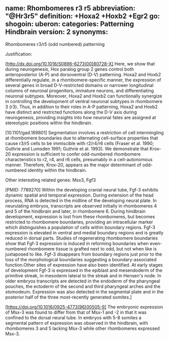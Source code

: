 name: Rhombomeres r3 r5 
abbreviation: "@Hr3r5"
definition: +Hoxa2 +Hoxb2 +Egr2
go:
shogoin: 
uberon: 
categories: Patterning Hindbrain
version: 2
synonyms:
---

Rhombomeres r3/r5 (odd numbered) patterning

Justification:

[http://dx.doi.org/10.1016/S0896-6273(00)80728-X] Here, we show that during neurogenesis, Hox paralog group 2 genes control both anteroposterior (A-P) and dorsoventral (D-V) patterning. Hoxa2 and Hoxb2 differentially regulate, in a rhombomere-specific manner, the expression of several genes in broad D-V-restricted domains or narrower longitudinal columns of neuronal progenitors, immature neurons, and differentiating neuronal subtypes. Moreover, Hoxa2 and Hoxb2 can functionally synergize in controlling the development of ventral neuronal subtypes in rhombomere 3 (r3). Thus, in addition to their roles in A-P patterning, Hoxa2 and Hoxb2 have distinct and restricted functions along the D-V axis during neurogenesis, providing insights into how neuronal fates are assigned at stereotypic positions within the hindbrain.

[10.1101/gad.189801] Segmentation involves a restriction of cell intermingling at rhombomere boundaries due to alternating cell-surface properties that cause r3/r5 cells to be immiscible with r2/r4/r6 cells (Fraser et al. 1990; Guthrie and Lumsden 1991; Guthrie et al. 1993). 
We demonstrate that Krox-20 expression is sufficient to confer odd-numbered rhombomere characteristics to r2, r4, and r6 cells, presumably in a cell-autonomous manner. Therefore, Krox-20, appears as the major determinant of odd-numbered identity within the hindbrain.

Other interesting related genes:
Msx3, Fgf3

[PMID: 7789270] Within the developing cranial neural tube, Fgf-3 exhibits dynamic spatial and temporal expression. During extension of the head process, RNA is detected in the midline of the developing neural plate. In neurulating embryos, transcripts are observed initially in rhombomeres 4 and 5 of the hindbrain and later, in rhombomere 6. During hindbrain development, expression is lost from these rhombomeres, but becomes restricted to rhombomere boundaries, providing an intracellular marker which distinguishes a population of cells within boundary regions. Fgf-3 expression is elevated in ventral and medial boundary regions and is greatly reduced in dorsal parts. Studies of regenerating rhombomere boundaries show that Fgf-3 expression is induced in reforming boundaries when even-numbered rhombomere tissue is grafted next to odd, but not when like is juxtaposed to like. Fgf-3 disappears from boundary regions just prior to the loss of the morphological boundaries suggesting a boundary-associated function.Other sites of expression have also been identified. At early stages of development Fgf-3 is expressed in the epiblast and mesendoderm of the primitive streak, in mesoderm lateral to the streak and in Hensen's node. In older embryos transcripts are detected in the endoderm of the pharyngeal pouches, the ectoderm of the second and third pharyngeal arches and the stomodeum. Expression was also detected in the segmental plate and in the posterior half of the three most-recently generated somites.]

[https://doi.org/10.1016/0925-4773(96)00505-9] The embryonic expression of Msx-3 was found to differ from that of Msx-1 and -2 in that it was confined to the dorsal neural tube. In embryos with 5-8 somites a segmental pattern of expression was observed in the hindbrain, with rhombomeres 3 and 5 lacking Msx-3 while other rhombomeres expressed Msx-3.




